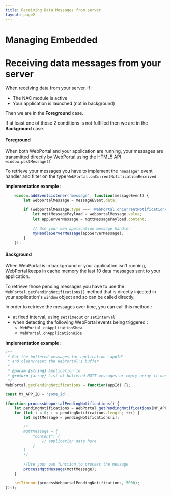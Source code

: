 ```yaml
---
title: Receiving Data Messages from server
layout: page2
---
```


# Managing Embedded

# Receiving data messages from your server

When receiving data from your server, if :

- The NAC module is active
- Your application is launched (not in background)

Then we are in the **Foreground** case.

If at least one of those 2 conditions is not fulfilled then we are in the **Background** case.

#### Foreground

When both WebPortal and your application are running, your messages are transmitted directly by WebPortal using the HTML5 API `window.postMessage()`

To retrieve your messages you have to implement the `"message"` event handler and filter on the type `WebPortal.onCurrentNotificationReceived`


**Implementation example :**
```javascript
	window.addEventListener('message', function(messageEvent) {
	    let webportalMessage = messageEvent.data;
	
	    if (webportalMessage.type === 'WebPortal.onCurrentNotificationReceived') {
	        let mqttMessagePayload = webportalMessage.value;
	        let appServerMessage = mqttMessagePayload.content;
	
	        // Use your own application message handler
	        myHandleServerMessage(appServerMessage);
	    }
	});
```

#### Background

When WebPortal is in background or your application isn't running, WebPortal keeps in cache memory the last 10 data messages sent to your application.

To retrieve those pending messages you have to use the `WebPortal.getPendingNotifications()` method that is directly injected in your application's `window` object and so can be called directly.

In order to retrieve the messages over time, you can call this method :

- at fixed interval, using `setTimeout` or `setInterval`
- when detecting the following WebPortal events being triggered :
	+ `WebPortal.onApplicationShow`  
	+ `WebPortal.onApplicationHide`


**Implementation example :**

```javascript
/**
 * Get the buffered messages for application 'appId'
 * and clean/reset the WebPortal's buffer
 * 
 * @param {string} Application id
 * @return {array} List of buffered MQTT messages or empty array if none
 */
WebPortal.getPendingNotifications = function(appId) {};

const MY_APP_ID = 'some_id';

(function processWebportalPendingNotifications() {
	let pendingNotifications = WebPortal.getPendingNotifications(MY_APP_ID);
	for (let i = 0; i < pendingNotifications.length; ++i) {
		let mqttMessage = pendingNotifications[i];

		/*
		mqttMessage = {
			"content": {
				// application data here
			}
		}
		*/

		//Use your own function to process the message
		processMqttMessage(mqttMessage);
	}

	setTimeout(processWebportalPendingNotifications, 5000);
})();
```